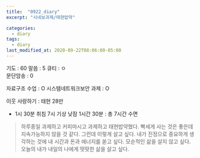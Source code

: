 ```yaml
---
title:  "0922_diary"
excerpt: "시네보과제/태현밥약"

categories:
  - diary
tags:
  - diary
last_modified_at: 2020-09-22T08:06:00-05:00
---
```


기도 : 60
말씀 : 5
큐티 : ㅇ  
문단암송 : 0

자료구조 수업 : O
시스템네트워크보안 과제 : O


이웃 사랑하기 : 태현 28만

-  1시 30분 취침 7시 기상 낮잠 1시간 30분 : 총 7시간 수면

> 하루종일 과제하고 커피마시고 과제하고 태현밥약했다. 빡세게 사는 것은 좋은데 지속가능하지 않을 것 같다. 그런데 이렇게 살고 싶다. 내가 진정으로 중요하게 생각하는 것에 내 시간과 돈과 에너지를 쏟고 싶다. 모순적인 삶을 살지 않고 싶다. 오늘의 내가 내일의 나에게 떳떳한 삶을 살고 싶다.